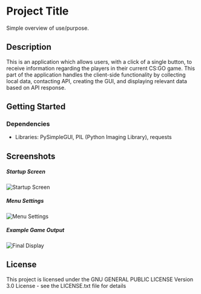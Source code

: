 # Project Title

Simple overview of use/purpose.

## Description

This is an application which allows users, with a click of a single button, to receive
information regarding the players in their current CS:GO game. This part of the application handles the client-side 
functionality by collecting local data, contacting API, creating the GUI, and displaying relevant data based
on API response.

## Getting Started

### Dependencies

* Libraries: PySimpleGUI, PIL (Python Imaging Library), requests

## Screenshots
##### Startup Screen
![Startup Screen](https://i.imgur.com/1hSN8ig.png)
##### Menu Settings
![Menu Settings](https://i.imgur.com/rEwKFqd.png)
##### Example Game Output
![Final Display](https://i.imgur.com/QkgP61T.png)

## License

This project is licensed under the GNU GENERAL PUBLIC LICENSE Version 3.0 License - see the LICENSE.txt file for details
